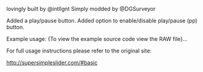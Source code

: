 lovingly built by @intllgnt
Simply modded by @DGSurveyor

Added a play/pause button.
Added option to enable/disable play/pause (pp) button.

Example usage:
{To view the example source code view the RAW file}...
<script>
//OPTIONS
jQuery(function($) {
$('.slider').sss({
slideShow : true, // Set to false to prevent SSS from automatically animating.
startOn : 0, // Slide to display first. Uses array notation (0 = first slide).
transition : 1000, // Length (in milliseconds) of the fade transition.
speed : 6000, // Slideshow speed in milliseconds.
arrows: true, // Set to false to hide navigation arrows.
pp: true // Set to false to hide Play/Pause button.
});
});
</script>

For full usage instructions please refer to the original site:

http://supersimpleslider.com/#basic

